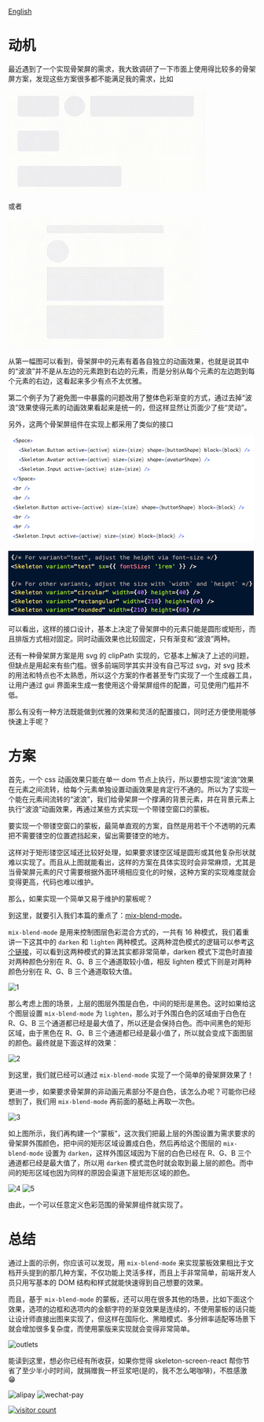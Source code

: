 [English](./Instruction.md)

# 动机

最近遇到了一个实现骨架屏的需求，我大致调研了一下市面上使用得比较多的骨架屏方案，发现这些方案很多都不能满足我的需求，比如

 ![ant.design](./assets/ant.design.gif)

或者

 ![mui](./assets/mui.gif)

从第一幅图可以看到，骨架屏中的元素有着各自独立的动画效果，也就是说其中的“波浪”并不是从左边的元素跑到右边的元素，而是分别从每个元素的左边跑到每个元素的右边，这看起来多少有点不太优雅。

第二个例子为了避免图一中暴露的问题改用了整体色彩渐变的方式，通过去掉“波浪”效果使得元素的动画效果看起来是统一的，但这样显然让页面少了些“灵动”。

另外，这两个骨架屏组件在实现上都采用了类似的接口

![ant.design](./assets/ant.design-code.png)

![mui](./assets/mui-code.png)

可以看出，这样的接口设计，基本上决定了骨架屏中的元素只能是圆形或矩形，而且排版方式相对固定。同时动画效果也比较固定，只有渐变和“波浪”两种。

还有一种骨架屏方案是用 svg 的 clipPath 实现的，它基本上解决了上述的问题，但缺点是用起来有些门槛。很多前端同学其实并没有自己写过 svg，对 svg 技术的用法和特点也不太熟悉，所以这个方案的作者甚至专门实现了一个生成器工具，让用户通过 gui 界面来生成一套使用这个骨架屏组件的配置，可见使用门槛并不低。

那么有没有一种方法既能做到优雅的效果和灵活的配置接口，同时还方便使用能够快速上手呢？

# 方案

首先，一个 css 动画效果只能在单一 dom 节点上执行，所以要想实现“波浪”效果在元素之间流转，给每个元素单独设置动画效果是肯定行不通的。所以为了实现一个能在元素间流转的“波浪”，我们给骨架屏一个撑满的背景元素，并在背景元素上执行“波浪”动画效果，再通过某些方式实现一个带镂空窗口的蒙板。

要实现一个带镂空窗口的蒙板，最简单直观的方案，自然是用若干个不透明的元素把不需要镂空的位置遮挡起来，留出需要镂空的地方。

这样对于矩形镂空区域还比较好处理，如果要求镂空区域是圆形或其他复杂形状就难以实现了。而且从上图就能看出，这样的方案在具体实现时会非常麻烦，尤其是当骨架屏元素的尺寸需要根据外面环境相应变化的时候，这种方案的实现难度就会变得更高，代码也难以维护。

那么，如果实现一个简单又易于维护的蒙板呢？

到这里，就要引入我们本篇的重点了：[mix-blend-mode](https://developer.mozilla.org/en-US/docs/Web/CSS/mix-blend-mode)。

```mix-blend-mode``` 是用来控制图层色彩混合方式的，一共有 16 种模式，我们着重讲一下这其中的 ```darken``` 和 ```lighten``` 两种模式。这两种混色模式的逻辑可以参考[这个链接](https://en.wikipedia.org/wiki/Blend_modes)，可以看到这两种模式的算法其实都非常简单，darken 模式下混色时直接对两种颜色分别在 R、G、B 三个通道取较小值，相反 lighten 模式下则是对两种颜色分别在 R、G、B 三个通道取较大值。

![1](./assets/1.png)

那么考虑上图的场景，上层的图层外围是白色，中间的矩形是黑色。这时如果给这个图层设置 ```mix-blend-mode``` 为 ```lighten```，那么对于外围白色的区域由于白色在 R、G、B 三个通道都已经是最大值了，所以还是会保持白色。而中间黑色的矩形区域，由于黑色在 R、G、B 三个通道都已经是最小值了，所以就会变成下面图层的颜色。最终就是下面这样的效果：

![2](./assets/2.png)

到这里，我们就已经可以通过 ```mix-blend-mode``` 实现了一个简单的骨架屏效果了！

更进一步，如果要求骨架屏的非动画元素部分不是白色，该怎么办呢？可能你已经想到了，我们用 ```mix-blend-mode``` 再前面的基础上再取一次色。

![3](./assets/3.png)

如上图所示，我们再构建一个“蒙板”，这次我们把最上层的外围设置为需求要求的骨架屏外围颜色，把中间的矩形区域设置成白色，然后再给这个图层的 ```mix-blend-mode``` 设置为 ```darken```，这样外围区域因为下层的白色已经在 R、G、B 三个通道都已经是最大值了，所以用 ```darken``` 模式混色时就会取到最上层的颜色。而中间的矩形区域也因为同样的原因会渠道下层矩形区域的颜色。

![4](./assets/4.png)
![5](./assets/5.png)


由此，一个可以任意定义色彩范围的骨架屏组件就实现了。

# 总结
通过上面的示例，你应该可以发现，用 ```mix-blend-mode``` 来实现蒙板效果相比于文档开头提到的那几种方案，不仅功能上灵活多样，而且上手非常简单，前端开发人员只用写基本的 DOM 结构和样式就能快速得到自己想要的效果。

而且，基于 ```mix-blend-mode``` 的蒙板，还可以用在很多其他的场景，比如下面这个效果，选项的边框和选项内的金额字符的渐变效果是连续的，不使用蒙板的话只能让设计师直接出图来实现了，但这样在国际化、黑暗模式、多分辨率适配等场景下就会增加很多复杂度，而使用蒙版来实现就会变得非常简单。

![outlets](./assets/outlets.png)


能读到这里，想必你已经有所收获，如果你觉得 skeleton-screen-react 帮你节省了至少半小时时间，就捐赠我一杯豆浆吧(是的，我不怎么喝咖啡)，不胜感激 😁

![alipay](./assets/alipay.jpg) ![wechat-pay](./assets/wechat-pay.jpg)

[![visitor count](https://hits.seeyoufarm.com/api/count/incr/badge.svg?url=https%3A%2F%2Fgithub.com%2FSilentTiger%2Fskeleton-react%2Fblob%2Fmain%2Fdocs%2FInstruction.zh-cn.md&count_bg=%2379C83D&title_bg=%2379C83D&icon=&icon_color=%23E7E7E7&title=%F0%9F%A4%96&edge_flat=false)](https://hits.seeyoufarm.com)